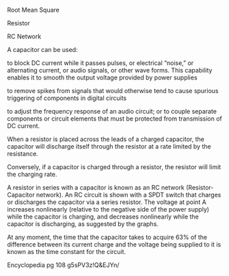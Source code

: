 Root Mean Square

Resistor

RC Network

A capacitor can be used:

to block DC current while it passes pulses, or electrical “noise,” or alternating current, or audio signals, or other wave forms. This capability enables it to smooth the output voltage provided by power supplies

to remove spikes from signals that would otherwise tend to cause spurious triggering of components in digital circuits

to adjust the frequency response of an audio circuit; or to couple separate components or circuit elements that must be protected from transmission of DC current.

When a resistor is placed across the leads of a charged capacitor, the capacitor will discharge itself through the resistor at a rate limited by the resistance.

Conversely, if a capacitor is charged through a resistor, the resistor will limit the charging rate.

A resistor in series with a capacitor is known as an RC network (Resistor-Capacitor network). An RC circuit is shown with a SPDT switch that charges or discharges the capacitor via a series resistor. The voltage at point A increases nonlinearly (relative to the negative side of the power supply) while the capacitor is charging, and decreases nonlinearly while the capacitor is discharging, as suggested by the graphs.

At any moment, the time that the capacitor takes to acquire 63% of the difference between its current charge and the voltage being supplied to it is known as the time constant for the circuit.

Encyclopedia pg 108
g5sPV3z!Q&EJYn/
